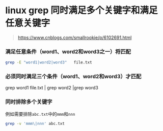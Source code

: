 # linux grep 同时满足多个关键字和满足任意关键字
> https://www.cnblogs.com/smallrookie/p/6102691.html

### 满足任意条件（word1、word2和word3之一）将匹配
```bash
grep -E "word1|word2|word3"   file.txt
```

### 必须同时满足三个条件（word1、word2和word3）才匹配
grep word1 file.txt | grep word2 |grep word3

### 同时排除多个关键字
例如需要排除`abc.txt`中的`mmm`和`nnn`
```bash
grep -v 'mmm\|nnn' abc.txt
```
